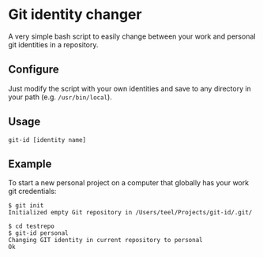 # Git identity changer

A very simple bash script to easily change between your work and personal git identities in a repository.

## Configure

Just modify the script with your own identities and save to any directory in your path (e.g. `/usr/bin/local`).

## Usage

`git-id [identity name]`

## Example

To start a new personal project on a computer that globally has your work git credentials:

```
$ git init
Initialized empty Git repository in /Users/teel/Projects/git-id/.git/

$ cd testrepo
$ git-id personal
Changing GIT identity in current repository to personal
Ok
```

